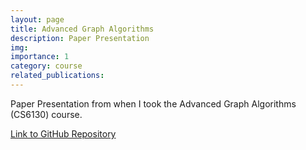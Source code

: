 ```yaml
---
layout: page
title: Advanced Graph Algorithms
description: Paper Presentation
img: 
importance: 1
category: course
related_publications:
---
```


Paper Presentation from when I took the Advanced Graph Algorithms (CS6130) course.

<a href="{{ site.baseurl }}/assets/pdf/Advanced_Graph_Algorithms_Paper_Presentation.pdf"> Link to GitHub Repository </a> 